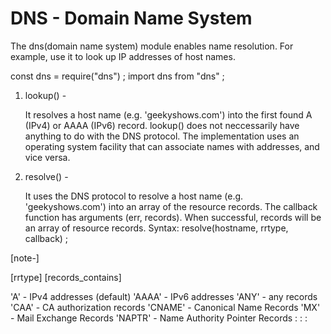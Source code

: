 # DNS - Domain Name System

The dns(domain name system) module enables name resolution. For example, use it to look up IP addresses of host names.

const dns = require("dns") ;
import dns from "dns" ;



1) lookup() - 

    It resolves a host name (e.g. 'geekyshows.com') into the first found A (IPv4) or AAAA (IPv6) record. lookup() does not neccessarily have anything to do with the DNS protocol. The implementation uses an operating system facility that can associate names with addresses, and vice versa.


2) resolve() -

    It uses the DNS protocol to resolve a host name (e.g. 'geekyshows.com') into an array of the resource records. The callback function has arguments (err, records). When successful, records will be an array of resource records.
    Syntax: resolve(hostname, rrtype, callback) ;

    
[note-]


[rrtype]                              [records_contains]

'A'                -                  IPv4 addresses (default)
'AAAA'             -                  IPv6 addresses 
'ANY'              -                  any records
'CAA'              -                  CA authorization records
'CNAME'            -                  Canonical Name Records
'MX'               -                  Mail Exchange Records
'NAPTR'            -                  Name Authority Pointer Records
:
:
:
